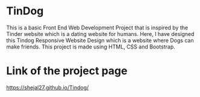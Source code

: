 # TinDog

This is a basic Front End Web Development Project that is inspired by the Tinder website which is a dating website for humans. Here, I have designed this Tindog Responsive Website Design which is a website where Dogs can make friends.
This project is made using HTML, CSS and Bootstrap.

# Link of the project page
  https://shejal27.github.io/Tindog/

